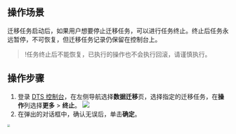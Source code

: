 
## 操作场景
迁移任务启动后，如果用户想要停止迁移任务，可以进行任务终止。终止后任务永远暂停，不可恢复，但迁移任务记录仍保留在控制台上。
>!任务终止后不能恢复，已执行的操作也不会执行回滚，请谨慎执行。

## 操作步骤
1. 登录 [DTS 控制台](https://console.cloud.tencent.com/dts/migration)，在左侧导航选择**数据迁移**页，选择指定的迁移任务，在**操作**列选择**更多** > **终止**。
![](https://main.qcloudimg.com/raw/501525a5dc98fd749c3d7a40db3ed8dc.png)
2. 在弹出的对话框中，确认无误后，单击**确定**。
<img src="https://qcloudimg.tencent-cloud.cn/raw/b4efb734eb3cccebd91f02b1075d4c66.png" style="zoom:40%;" />
